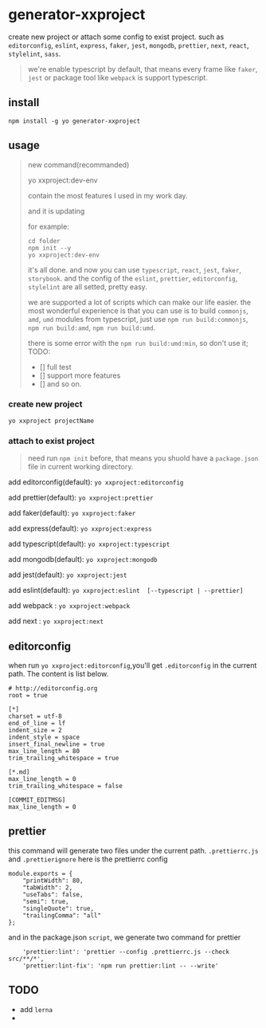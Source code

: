 # generator-xxproject
create new project or attach some config to exist project.
such as `editorconfig`, `eslint`, `express`, `faker`, `jest`, `mongodb`, `prettier`, `next`, `react`, `stylelint`, `sass`.

> we're enable typescript by default, that means every frame like `faker`, `jest` or package tool like `webpack` is support typescript.

## install
`npm install -g yo generator-xxproject`

## usage

> new command(recommanded)
> 
> yo xxproject:dev-env
> 
> contain the most features I used in my work day.
> 
> and it is updating
>
> for example:
> ```
> cd folder
> npm init --y
> yo xxproject:dev-env
> ```
> it's all done.
> and now you can use `typescript`, `react`, `jest`, `faker`, `storybook`. and the config of the `eslint`, `prettier`, `editorconfig`, `stylelint` are all setted, pretty easy.
> 
> we are supported a lot of scripts which can make our life easier. the most wonderful experience is that you can use is to build `commonjs`, `amd`, `umd` modules from typescript, just use `npm run build:commonjs`, `npm run build:amd`, `npm run build:umd`.
>
> there is some error with the `npm run build:umd:min`, so don't use it;
> TODO:
> - [] full test
> - [] support more features
> - [] and so on. 

### create new project
`yo xxproject projectName`

### attach to exist project
> need run `npm init` before, that means you shuold have a `package.json` file in current working directory.

add editorconfig(default): `yo xxproject:editorconfig`

add prettier(default): `yo xxproject:prettier`

add faker(default): `yo xxproject:faker`

add express(default): `yo xxproject:express`

add typescript(default): `yo xxproject:typescript`

add mongodb(default): `yo xxproject:mongodb`

add jest(default): `yo xxproject:jest`

add eslint(default): `yo xxproject:eslint  [--typescript | --prettier]`

add webpack : `yo xxproject:webpack`

add next : `yo xxproject:next`


## editorconfig
when run `yo xxproject:editorconfig`,you'll get `.editorconfig` in the current path. The content is list below.
```
# http://editorconfig.org
root = true

[*]
charset = utf-8
end_of_line = lf
indent_size = 2
indent_style = space
insert_final_newline = true
max_line_length = 80
trim_trailing_whitespace = true

[*.md]
max_line_length = 0
trim_trailing_whitespace = false

[COMMIT_EDITMSG]
max_line_length = 0
```

## prettier
this command will generate two files under the current path. `.prettierrc.js` and `.prettierignore`
here is the prettierrc config
```
module.exports = {
	"printWidth": 80,
	"tabWidth": 2,
	"useTabs": false,
	"semi": true,
	"singleQuote": true,
	"trailingComma": "all"
};
```
and in the package.json `script`, we generate two command for prettier
```
	'prettier:lint': 'prettier --config .prettierrc.js --check src/**/*',
	'prettier:lint-fix': 'npm run prettier:lint -- --write'
```

## TODO
* add `lerna`
* 
